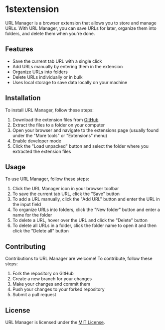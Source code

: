 # 1stextension

URL Manager is a browser extension that allows you to store and manage URLs. With URL Manager, you can save URLs for later, organize them into folders, and delete them when you're done.

## Features

- Save the current tab URL with a single click
- Add URLs manually by entering them in the extension
- Organize URLs into folders
- Delete URLs individually or in bulk
- Uses local storage to save data locally on your machine

## Installation

To install URL Manager, follow these steps:

1. Download the extension files from [GitHub](https://github.com/yourusername/your-extension)
2. Extract the files to a folder on your computer
3. Open your browser and navigate to the extensions page (usually found under the "More tools" or "Extensions" menu)
4. Enable developer mode
5. Click the "Load unpacked" button and select the folder where you extracted the extension files

## Usage

To use URL Manager, follow these steps:

1. Click the URL Manager icon in your browser toolbar
2. To save the current tab URL, click the "Save" button
3. To add a URL manually, click the "Add URL" button and enter the URL in the input field
4. To organize URLs into folders, click the "New folder" button and enter a name for the folder
5. To delete a URL, hover over the URL and click the "Delete" button
6. To delete all URLs in a folder, click the folder name to open it and then click the "Delete all" button

## Contributing

Contributions to URL Manager are welcome! To contribute, follow these steps:

1. Fork the repository on GitHub
2. Create a new branch for your changes
3. Make your changes and commit them
4. Push your changes to your forked repository
5. Submit a pull request

## License

URL Manager is licensed under the [MIT License](https://opensource.org/licenses/MIT).
